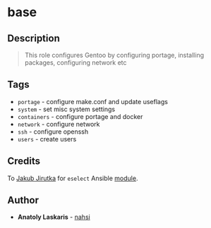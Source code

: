 # base

## Description
> This role configures Gentoo by configuring portage, installing packages, configuring network etc

## Tags
* `portage` - configure make.conf and update useflags
* `system` - set misc system settings
* `containers` - configure portage and docker
* `network` - configure network
* `ssh` - configure openssh
* `users` - create users

## Credits
To [Jakub Jirutka](https://github.com/jirutka) for `eselect` Ansible [module](https://github.com/gentoo-ansible/role-base/blob/master/library/eselect]).

## Author
* **Anatoly Laskaris** - [nahsi](https://github.com/nahsi)
